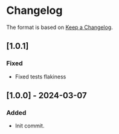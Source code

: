 # Changelog

The format is based on [Keep a Changelog](https://keepachangelog.com/en/1.0.0/).

## [1.0.1]
### Fixed
- Fixed tests flakiness

## [1.0.0] - 2024-03-07
### Added
- Init commit.
